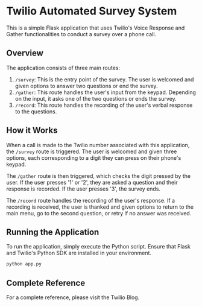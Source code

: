 # Twilio Automated Survey System
This is a simple Flask application that uses Twilio's Voice Response and Gather functionalities to conduct a survey over a phone call.

## Overview

The application consists of three main routes:

1. `/survey`: This is the entry point of the survey. The user is welcomed and given options to answer two questions or end the survey.
2. `/gather`: This route handles the user's input from the keypad. Depending on the input, it asks one of the two questions or ends the survey.
3. `/record`: This route handles the recording of the user's verbal response to the questions.

## How it Works

When a call is made to the Twilio number associated with this application, the `/survey` route is triggered. The user is welcomed and given three options, each corresponding to a digit they can press on their phone's keypad.

The `/gather` route is then triggered, which checks the digit pressed by the user. If the user presses '1' or '2', they are asked a question and their response is recorded. If the user presses '3', the survey ends.

The `/record` route handles the recording of the user's response. If a recording is received, the user is thanked and given options to return to the main menu, go to the second question, or retry if no answer was received.

## Running the Application

To run the application, simply execute the Python script. Ensure that Flask and Twilio's Python SDK are installed in your environment.

```python
python app.py
```
## Complete Reference
For a complete reference, please visit the Twilio Blog.

